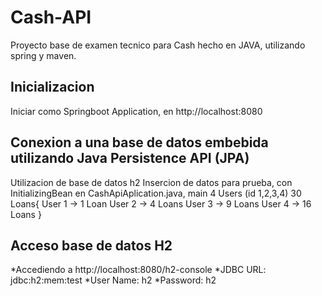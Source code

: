 # Cash-API
Proyecto base de examen tecnico para Cash hecho en JAVA, utilizando spring y maven.

## Inicializacion
Iniciar como Springboot Application, en http://localhost:8080

## Conexion a una base de datos embebida utilizando Java Persistence API (JPA)
Utilizacion de base de datos h2
Insercion de datos para prueba, con InitializingBean en CashApiAplication.java, main
4 Users (id 1,2,3,4)
30 Loans{
User 1 -> 1 Loan
User 2 -> 4 Loans
User 3 -> 9 Loans
User 4 -> 16 Loans
}

## Acceso base de datos H2
*Accediendo a http://localhost:8080/h2-console
*JDBC URL: jdbc:h2:mem:test
*User Name: h2
*Password: h2

